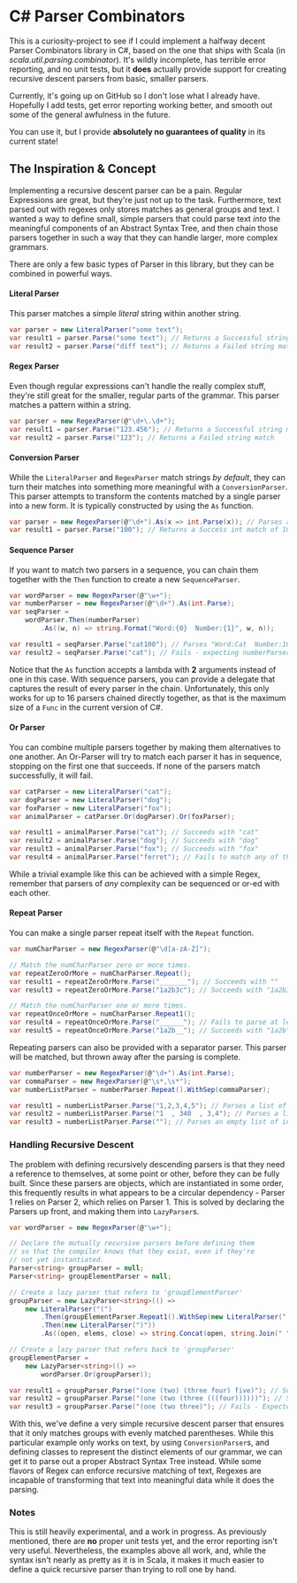 # C# Parser Combinators
This is a curiosity-project to see if I could implement a halfway decent Parser Combinators library in C#, based on the one that ships with Scala (in *scala.util.parsing.combinator*). It's wildly incomplete, has terrible error reporting, and no unit tests, but it **does** actually provide support for creating recursive descent parsers from basic, smaller parsers.

Currently, it's going up on GitHub so I don't lose what I already have. Hopefully I add tests, get error reporting working better, and smooth out some of the general awfulness in the future.

You can use it, but I provide **absolutely no guarantees of quality** in its current state!

## The Inspiration & Concept
Implementing a recursive descent parser can be a pain. Regular Expressions are great, but they're just not up to the task. Furthermore, text parsed  out with regexes only stores matches as general groups and text. I wanted a way to define small, simple parsers that could parse text *into* the meaningful components of an Abstract Syntax Tree, and then chain those parsers together in such a way that they can handle larger, more complex grammars.

There are only a few basic types of Parser in this library, but they can be combined in powerful ways.

#### Literal Parser
This parser matches a simple *literal* string within another string.
```cs
var parser = new LiteralParser("some text");
var result1 = parser.Parse("some text"); // Returns a Successful string match
var result2 = parser.Parse("diff text"); // Returns a Failed string match
```

#### Regex Parser
Even though regular expressions can't handle the really complex stuff, they're still great for the smaller, regular parts of the grammar. This parser matches a pattern within a string.
```cs
var parser = new RegexParser(@"\d+\.\d+");
var result1 = parser.Parse("123.456"); // Returns a Successful string match of "123.456"
var result2 = parser.Parse("123"); // Returns a Failed string match
```

#### Conversion Parser
While the `LiteralParser` and `RegexParser`  match strings *by default*, they can turn their matches into something more meaningful with a `ConversionParser`.  This parser attempts to transform the contents matched by a single parser into a new form. It is typically constructed by using the `As` function.
```cs
var parser = new RegexParser(@"\d+").As(x => int.Parse(x)); // Parses a string and converts to an int
var result1 = parser.Parse("100"); // Returns a Success int match of 100
```

#### Sequence Parser
If you want to match two parsers in a sequence, you can chain them together with the `Then` function to create a new `SequenceParser`.
```cs
var wordParser = new RegexParser(@"\w+");
var numberParser = new RegexParser(@"\d+").As(int.Parse);
var seqParser =
    wordParser.Then(numberParser)
        .As((w, n) => string.Format("Word:{0}  Number:{1}", w, n));

var result1 = seqParser.Parse("cat100"); // Parses "Word:Cat  Number:100"
var result2 = seqParser.Parse("cat"); // Fails - expecting numberParser at index 3
```
Notice that the `As` function accepts a lambda with **2** arguments instead of one in this case. With sequence parsers, you can provide a delegate that captures the result of every parser in the chain. Unfortunately, this only works for up to 16 parsers chained directly together, as that is the maximum size of a `Func` in the current version of C#.

#### Or Parser
You can combine multiple parsers together by making them alternatives to one another. An Or-Parser will try to match each parser it has in sequence, stopping on the first one that succeeds. If none of the parsers match successfully, it will fail.
```cs
var catParser = new LiteralParser("cat");
var dogParser = new LiteralParser("dog");
var foxParser = new LiteralParser("fox");
var animalParser = catParser.Or(dogParser).Or(foxParser);

var result1 = animalParser.Parse("cat"); // Succeeds with "cat"
var result2 = animalParser.Parse("dog"); // Succeeds with "dog"
var result3 = animalParser.Parse("fox"); // Succeeds with "fox"
var result4 = animalParser.Parse("ferret"); // Fails to match any of the parsers
```
While a trivial example like this can be achieved with a simple Regex, remember that parsers of *any* complexity can be sequenced or or-ed with each other.

#### Repeat Parser
You can make a single parser repeat itself with the `Repeat` function.
```cs
var numCharParser = new RegexParser(@"\d[a-zA-Z]");

// Match the numCharParser zero or more times.
var repeatZeroOrMore = numCharParser.Repeat();
var result1 = repeatZeroOrMore.Parse("_______"); // Succeeds with ""
var result3 = repeatZeroOrMore.Parse("1a2b3c"); // Succeeds with "1a2b3d"

// Match the numCharParser one or more times.
var repeatOnceOrMore = numCharParser.Repeat1();
var result4 = repeatOnceOrMore.Parse("______"); // Fails to parse at least once.
var result5 = repeatOnceOrMore.Parse("1a2b__"); // Succeeds with "1a2b"
```
Repeating parsers can also be provided with a separator parser. This parser will be matched, but thrown away after the parsing is complete.
```cs
var numberParser = new RegexParser(@"\d+").As(int.Parse);
var commaParser = new RegexParser(@"\s*,\s*");
var numberListParser = numberParser.Repeat().WithSep(commaParser);

var result1 = numberListParser.Parse("1,2,3,4,5"); // Parses a list of ints [1, 2, 3, 4, 5];
var result2 = numberListParser.Parse("1  , 340  , 3,4"); // Parses a list of ints [1, 340, 3, 4]
var result3 = numberListParser.Parse(""); // Parses an empty list of ints
```

### Handling Recursive Descent
The problem with defining recursively descending parsers is that they need a reference to themselves, at some point or other, before they can be fully built. Since these parsers are objects, which are instantiated in some order, this frequently results in what appears to be a circular dependency - Parser 1 relies on Parser 2, which relies on Parser 1. This is solved by declaring the Parsers up front, and making them into `LazyParser`s. 

```cs
var wordParser = new RegexParser(@"\w+");

// Declare the mutually recursive parsers before defining them
// so that the compiler knows that they exist, even if they're 
// not yet instantiated.
Parser<string> groupParser = null;
Parser<string> groupElementParser = null; 

// Create a lazy parser that refers to 'groupElementParser'
groupParser = new LazyParser<string>(() =>
    new LiteralParser("(")
        .Then(groupElementParser.Repeat1().WithSep(new LiteralParser(" ")))
        .Then(new LiteralParser(")"))
        .As((open, elems, close) => string.Concat(open, string.Join(" ", elems), close)));

// Create a lazy parser that refers back to 'groupParser'
groupElementParser =
    new LazyParser<string>(() =>
        wordParser.Or(groupParser));

var result1 = groupParser.Parse("(one (two) (three four) five)"); // Succeeds
var result2 = groupParser.Parse("(one (two (three (((four))))))"); // Succeeds
var result3 = groupParser.Parse("(one (two three)"); // Fails - Expected ")" at index 16
```
With this, we've define a very simple recursive descent parser that ensures that it only matches groups with evenly matched parentheses. While this particular example only works on text, by using `ConversionParser`s, and defining classes to represent the distinct elements of our grammar, we can get it to parse out a proper Abstract Syntax Tree instead. While some flavors of Regex can enforce recursive matching of text, Regexes are incapable of transforming that text into meaningful data while it does the parsing.

### Notes
This is still heavily experimental, and a work in progress. As previously mentioned, there are **no** proper unit tests yet, and the error reporting isn't very useful. Nevertheless, the examples above all work, and, while the syntax isn't nearly as pretty as it is in Scala, it makes it much easier to define a quick recursive parser than trying to roll one by hand.
